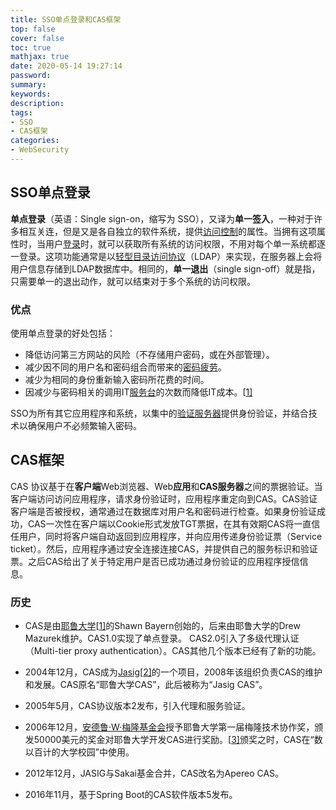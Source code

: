 ```yaml
---
title: SSO单点登录和CAS框架
top: false
cover: false
toc: true
mathjax: true
date: 2020-05-14 19:27:14
password:
summary:
keywords:
description:
tags:
- SSO
- CAS框架
categories:
- WebSecurity
---
```


## SSO单点登录

**单点登录**（英语：Single sign-on，缩写为 SSO），又译为**单一签入**，一种对于许多相互关连，但是又是各自独立的软件系统，提供[访问控制](https://zh.wikipedia.org/wiki/存取控制)的属性。当拥有这项属性时，当用户[登录](https://zh.wikipedia.org/wiki/登入)时，就可以获取所有系统的访问权限，不用对每个单一系统都逐一登录。这项功能通常是以[轻型目录访问协议](https://zh.wikipedia.org/wiki/轻型目录访问协议)（LDAP）来实现，在服务器上会将用户信息存储到LDAP数据库中。相同的，**单一退出**（single sign-off）就是指，只需要单一的退出动作，就可以结束对于多个系统的访问权限。

### 优点

使用单点登录的好处包括：

- 降低访问第三方网站的风险（不存储用户密码，或在外部管理）。
- 减少因不同的用户名和密码组合而带来的[密码疲劳](https://zh.wikipedia.org/w/index.php?title=密碼疲勞&action=edit&redlink=1)。
- 减少为相同的身份重新输入密码所花费的时间。
- 因减少与密码相关的调用IT[服务台](https://zh.wikipedia.org/wiki/服务台)的次数而降低IT成本。[[1\]](https://zh.wikipedia.org/wiki/單一登入#cite_note-1)

SSO为所有其它应用程序和系统，以集中的[验证服务器](https://zh.wikipedia.org/w/index.php?title=验证服务器&action=edit&redlink=1)提供身份验证，并结合技术以确保用户不必频繁输入密码。



## CAS框架

CAS 协议基于在**客户端**Web浏览器、Web**应用**和**CAS服务器**之间的票据验证。当客户端访问访问应用程序，请求身份验证时，应用程序重定向到CAS。CAS验证客户端是否被授权，通常通过在数据库对用户名和密码进行检查。如果身份验证成功，CAS一次性在客户端以Cookie形式发放TGT票据，在其有效期CAS将一直信任用户，同时将客户端自动返回到应用程序，并向应用传递身份验证票（Service ticket）。然后，应用程序通过安全连接连接CAS，并提供自己的服务标识和验证票。之后CAS给出了关于特定用户是否已成功通过身份验证的应用程序授信信息。

### 历史

- CAS是由[耶鲁大学](https://zh.wikipedia.org/wiki/耶鲁大学)[[1\]](https://zh.wikipedia.org/wiki/集中式认证服务#cite_note-1)的Shawn Bayern创始的，后来由耶鲁大学的Drew Mazurek维护。CAS1.0实现了单点登录。 CAS2.0引入了多级代理认证（Multi-tier proxy authentication）。CAS其他几个版本已经有了新的功能。

- 2004年12月，CAS成为[Jasig](https://zh.wikipedia.org/w/index.php?title=Jasig&action=edit&redlink=1)[[2\]](https://zh.wikipedia.org/wiki/集中式认证服务#cite_note-2)的一个项目，2008年该组织负责CAS的维护和发展。CAS原名“耶鲁大学CAS”，此后被称为“Jasig CAS”。

- 2005年5月，CAS协议版本2发布，引入代理和服务验证。

- 2006年12月，[安德鲁·W·梅隆基金会](https://zh.wikipedia.org/w/index.php?title=安德鲁·W·梅隆基金会&action=edit&redlink=1)授予耶鲁大学第一届梅隆技术协作奖，颁发50000美元的奖金对耶鲁大学开发CAS进行奖励。[[3\]](https://zh.wikipedia.org/wiki/集中式认证服务#cite_note-3)颁奖之时，CAS在“数以百计的大学校园”中使用。

- 2012年12月，JASIG与Sakai基金合并，CAS改名为Apereo CAS。

- 2016年11月，基于Spring Boot的CAS软件版本5发布。